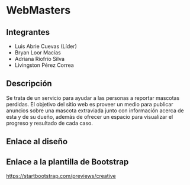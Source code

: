 # WebMasters

## Integrantes
- Luis Abrie Cuevas (Líder)
- Bryan Loor Macías
- Adriana Riofrío Silva
- Livingston Pérez Correa

## Descripción
Se trata de un servicio para ayudar a las personas a reportar mascotas perdidas. El objetivo del sitio web es proveer un medio para publicar anuncios sobre una mascota extraviada junto con información acerca de esta y de su dueño, además de ofrecer un espacio para visualizar el progreso y resultado de cada caso. 

## Enlace al diseño


## Enlace a la plantilla de Bootstrap
https://startbootstrap.com/previews/creative

